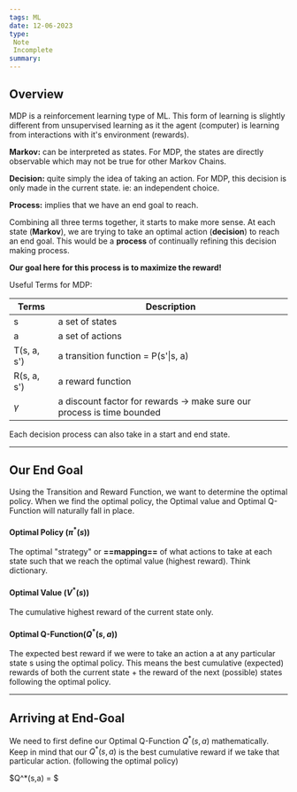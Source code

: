 ```yaml
---
tags: ML
date: 12-06-2023
type: 
 Note
 Incomplete
summary: 
---
```


## Overview

MDP is a reinforcement learning type of ML. This form of learning is slightly different from unsupervised learning as it the agent (computer) is learning from interactions with it's environment (rewards).

**Markov:** can be interpreted as states. For MDP, the states are directly observable which may not be true for other Markov Chains.

**Decision:** quite simply the idea of taking an action. For MDP, this decision is only made in the current state. ie: an independent choice.

**Process:** implies that we have an end goal to reach.

Combining all three terms together, it starts to make more sense. At each state (**Markov**), we are trying to take an optimal action (**decision**) to reach an end goal. This would be a **process** of continually refining this decision making process.

**Our goal here for this process is to maximize the reward!**


Useful Terms for MDP:

| Terms       | Description                         |
| ----------- | ----------------------------------- |
| s           | a set of states                     |
| a           | a set of actions                    |
| T(s, a, s') | a transition function = P(s'\|s, a) |
| R(s, a, s') | a reward function                   |
| $\gamma$            |a discount factor for rewards -> make sure our process is time bounded                                     |


Each decision process can also take in a start and end state.

---

## Our End Goal

Using the Transition and Reward Function, we want to determine the optimal policy. When we find the optimal policy, the Optimal value and Optimal Q-Function will naturally fall in place.

#### Optimal Policy $(\pi^*(s))$
The optimal "strategy" or **==mapping==** of what actions to take at each state such that we reach the optimal value (highest reward). Think dictionary.


#### Optimal Value $(V^*(s))$
The cumulative highest reward of the current state only.

#### Optimal Q-Function$(Q^*(s,a))$
The expected best reward if we were to take an action a at any particular state s using the optimal policy. This means the best cumulative (expected) rewards of both the current state + the reward of the next (possible) states following the optimal policy.

---

## Arriving at End-Goal

We need to first define our Optimal Q-Function $Q^*(s,a)$ mathematically. Keep in mind that our $Q^*(s,a)$  is the best cumulative reward if we take that particular action. (following the optimal policy)

$Q^*(s,a) = $